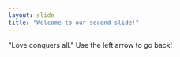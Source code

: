 ```yaml
---
layout: slide
title: "Welcome to our second slide!"
---
```

"Love conquers all."
Use the left arrow to go back!
